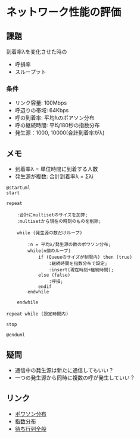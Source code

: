 # ネットワーク性能の評価

## 課題

到着率λを変化させた時の

- 呼損率
- スループット

### 条件

- リンク容量: 100Mbps
- 呼辺りの帯域: 64Kbps
- 呼の到着率: 平均λのポアソン分布
- 呼の継続時間: 平均180秒の指数分布
- 発生源：1000, 10000(合計到着率がλ)

## メモ

- 到着率λ = 単位時間に到着する人数
- 発生源が複数: 合計到着率λ = Σλi

```plantuml
@startuml
start

repeat

    :合計にmultisetのサイズを加算;
    :multisetから現在の時刻のものを削除;

    while (発生源の数だけループ)

        :n = 平均λ/発生源の数のポワソン分布;
        while(n個のループ)
            if (Queueのサイズが制限内) then (true)
                :継続時間を指数分布で設定;
                :insert(現在時刻+継続時間);
            else (false)
                :呼損;
            endif
        endwhile

    endwhile

repeat while (設定時間内)

stop

@enduml
```

## 疑問

- 通信中の発生源は新たに通信してもいい？
- 一つの発生源から同時に複数の呼が発生していい？

## リンク

- [ポワソン分布](https://cpprefjp.github.io/reference/random/poisson_distribution.html)
- [指数分布](https://cpprefjp.github.io/reference/random/exponential_distribution.html)
- [待ち行列全般](http://www.kogures.com/hitoshi/webtext/or-que-mm1n/index.html)
